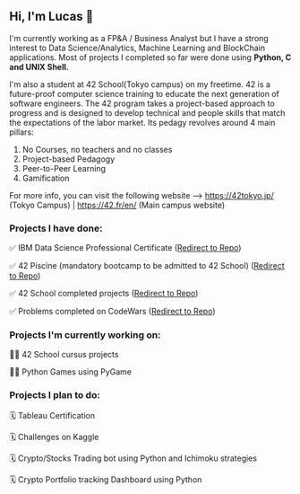 ## Hi, I'm Lucas 👋

I'm currently working as a FP&A / Business Analyst but I have a strong interest to Data Science/Analytics, Machine Learning and BlockChain applications. Most of projects I completed so far were done using **Python, C and UNIX Shell.**

I'm also a student at 42 School(Tokyo campus) on my freetime. 42 is a future-proof computer science training to educate the next generation of software engineers. The 42 program takes a project-based approach to progress and is designed to develop technical and people skills that match the expectations of the labor market. Its pedagy revolves around 4 main pillars: 

1. No Courses, no teachers and no classes
2. Project-based Pedagogy
3. Peer-to-Peer Learning
4. Gamification

For more info, you can visit the following website --> https://42tokyo.jp/ (Tokyo Campus)   |    https://42.fr/en/ (Main campus website)


<!--
**LucasHlmn/LucasHlmn** is a ✨ _special_ ✨ repository because its `README.md` (this file) appears on your GitHub profile.-->
### Projects I have done:

✅  IBM Data Science Professional Certificate ([Redirect to Repo](https://github.com/LucasHlmn/IBM-Data-Science-Course))

✅  42 Piscine (mandatory bootcamp to be admitted to 42 School) ([Redirect to Repo](https://github.com/LucasHlmn/42-Piscine))

✅  42 School completed projects ([Redirect to Repo](https://github.com/LucasHlmn/42-cursus))

✅  Problems completed on CodeWars ([Redirect to Repo](https://github.com/LucasHlmn/CodeWars))


### Projects I'm currently working on:

:man_technologist: 42 School cursus projects

:man_technologist: Python Games using PyGame



### Projects I plan to do:

🗓️ Tableau Certification

🗓️ Challenges on Kaggle

🗓️ Crypto/Stocks Trading bot using Python and Ichimoku strategies

🗓️ Crypto Portfolio tracking Dashboard using Python
